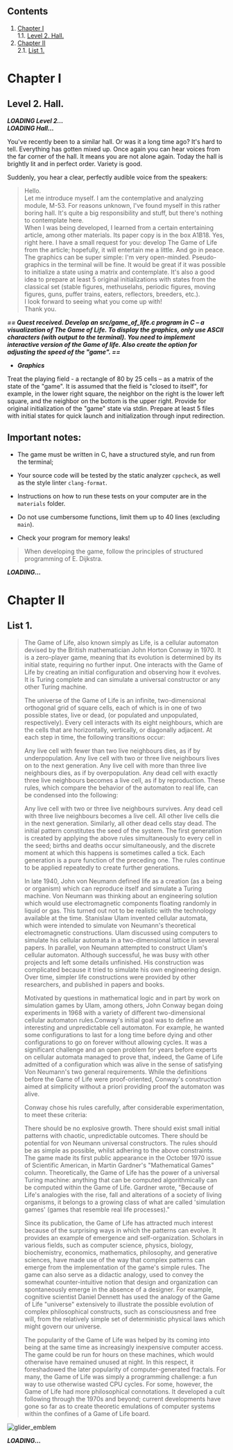 ## Contents

1. [Chapter I](#chapter-i) \
 1.1. [Level 2. Hall.](#level-2-hall)
2. [Chapter II](#chapter-ii)\
 2.1. [List 1.](#list-1)
 

# Chapter I

## Level 2. Hall.

***LOADING Level 2… \
LOADING Hall…***

You've recently been to a similar hall. Or was it a long time ago? It's hard to tell. Everything has gotten mixed up. Once again you can hear voices from the far corner of the hall. It means you are not alone again.
Today the hall is brightly lit and in perfect order. Variety is good. 

Suddenly, you hear a clear, perfectly audible voice from the speakers:

>Hello. \
>Let me introduce myself. I am the contemplative and analyzing module, M-53. For reasons unknown, I've found myself in this rather boring hall. It's quite a big responsibility and stuff, but there's nothing to contemplate here. \
>When I was being developed, I learned from a certain entertaining article, among other materials. Its paper copy is in the box A1B18. Yes, right here. I have a small request for you: develop The Game of Life from the article; hopefully, it will entertain me a little. And go in peace. The graphics can be super simple: I'm very open-minded. Pseudo-graphics in the terminal will be fine. It would be great if it was possible to initialize a state using a matrix and contemplate. It's also a good idea to prepare at least 5 original initializations with states from the classical set (stable figures, methuselahs, periodic figures, moving figures, guns, puffer trains, eaters, reflectors, breeders, etc.). \
>I look forward to seeing what you come up with! \
>Thank you.

***== Quest received. Develop an src/game_of_life.c program in C – a visualization of The Game of Life. To display the graphics, only use ASCII characters (with output to the terminal). You need to implement interactive version of the Game of life. Also create the option for adjusting the speed of the "game". ==***

* ***Graphics***

Treat the playing field - a rectangle of 80 by 25 cells – as a matrix of the state of the "game". 
It is assumed that the field is "closed to itself", for example, in the lower right square, the neighbor on the right is the lower left square, and the neighbor on the bottom is the upper right.
Provide for original initialization of the "game" state via stdin. Prepare at least 5 files with initial states for quick launch and initialization through input redirection. 

## Important notes:

* The game must be written in C, have a structured style, and run from the terminal; 
  
* Your source code will be tested by the static analyzer `cppcheck`, as well as the style linter `clang-format`. 
  
* Instructions on how to run these tests on your computer are in the `materials` folder. 
  
* Do not use cumbersome functions, limit them up to 40 lines (excluding `main`).

* Check your program for memory leaks!

> When developing the game, follow the principles of structured programming of E. Dijkstra.

***LOADING...***


# Chapter II

## List 1.

>The Game of Life, also known simply as Life, is a cellular automaton devised by the British mathematician John Horton Conway in 1970. It is a zero-player game, meaning that its evolution is determined by its initial state, requiring no further input. One interacts with the Game of Life by creating an initial configuration and observing how it evolves. It is Turing complete and can simulate a universal constructor or any other Turing machine.
>
>The universe of the Game of Life is an infinite, two-dimensional orthogonal grid of square cells, each of which is in one of two possible states, live or dead, (or populated and unpopulated, respectively). Every cell interacts with its eight neighbours, which are the cells that are horizontally, vertically, or diagonally adjacent. At each step in time, the following transitions occur:
>
>Any live cell with fewer than two live neighbours dies, as if by underpopulation.
>Any live cell with two or three live neighbours lives on to the next generation.
>Any live cell with more than three live neighbours dies, as if by overpopulation.
>Any dead cell with exactly three live neighbours becomes a live cell, as if by reproduction.
>These rules, which compare the behavior of the automaton to real life, can be condensed into the following:
>
>Any live cell with two or three live neighbours survives.
>Any dead cell with three live neighbours becomes a live cell.
>All other live cells die in the next generation. Similarly, all other dead cells stay dead.
>The initial pattern constitutes the seed of the system. The first generation is created by applying the above rules simultaneously to every cell in the seed; births and deaths occur simultaneously, and the discrete moment at which this happens is sometimes called a tick. Each generation is a pure function of the preceding one. The rules continue to be applied repeatedly to create further generations.
>
>In late 1940, John von Neumann defined life as a creation (as a being or organism) which can reproduce itself and simulate a Turing machine. Von Neumann was thinking about an engineering solution which would use electromagnetic components floating randomly in liquid or gas. This turned out not to be realistic with the technology available at the time. Stanislaw Ulam invented cellular automata, which were intended to simulate von Neumann's theoretical electromagnetic constructions. Ulam discussed using computers to simulate his cellular automata in a two-dimensional lattice in several papers. In parallel, von Neumann attempted to construct Ulam's cellular automaton. Although successful, he was busy with other projects and left some details unfinished. His construction was complicated because it tried to simulate his own engineering design. Over time, simpler life constructions were provided by other researchers, and published in papers and books.
>
>Motivated by questions in mathematical logic and in part by work on simulation games by Ulam, among others, John Conway began doing experiments in 1968 with a variety of different two-dimensional cellular automaton rules.Conway's initial goal was to define an interesting and unpredictable cell automaton. For example, he wanted some configurations to last for a long time before dying and other configurations to go on forever without allowing cycles. It was a significant challenge and an open problem for years before experts on cellular automata managed to prove that, indeed, the Game of Life admitted of a configuration which was alive in the sense of satisfying Von Neumann's two general requirements. While the definitions before the Game of Life were proof-oriented, Conway's construction aimed at simplicity without a priori providing proof the automaton was alive.
>
>Conway chose his rules carefully, after considerable experimentation, to meet these criteria:
>
>There should be no explosive growth.
>There should exist small initial patterns with chaotic, unpredictable outcomes.
>There should be potential for von Neumann universal constructors.
>The rules should be as simple as possible, whilst adhering to the above constraints.
>The game made its first public appearance in the October 1970 issue of Scientific American, in Martin Gardner's "Mathematical Games" column. Theoretically, the Game of Life has the power of a universal Turing machine: anything that can be computed algorithmically can be computed within the Game of Life. Gardner wrote, "Because of Life's analogies with the rise, fall and alterations of a society of living organisms, it belongs to a growing class of what are called 'simulation games' (games that resemble real life processes)."
>
>Since its publication, the Game of Life has attracted much interest because of the surprising ways in which the patterns can evolve. It provides an example of emergence and self-organization. Scholars in various fields, such as computer science, physics, biology, biochemistry, economics, mathematics, philosophy, and generative sciences, have made use of the way that complex patterns can emerge from the implementation of the game's simple rules. The game can also serve as a didactic analogy, used to convey the somewhat counter-intuitive notion that design and organization can spontaneously emerge in the absence of a designer. For example, cognitive scientist Daniel Dennett has used the analogy of the Game of Life "universe" extensively to illustrate the possible evolution of complex philosophical constructs, such as consciousness and free will, from the relatively simple set of deterministic physical laws which might govern our universe.
>
>The popularity of the Game of Life was helped by its coming into being at the same time as increasingly inexpensive computer access. The game could be run for hours on these machines, which would otherwise have remained unused at night. In this respect, it foreshadowed the later popularity of computer-generated fractals. For many, the Game of Life was simply a programming challenge: a fun way to use otherwise wasted CPU cycles. For some, however, the Game of Life had more philosophical connotations. It developed a cult following through the 1970s and beyond; current developments have gone so far as to create theoretic emulations of computer systems within the confines of a Game of Life board.
>
![glider_emblem](materials/glider_emblem.gif)

***LOADING...***

